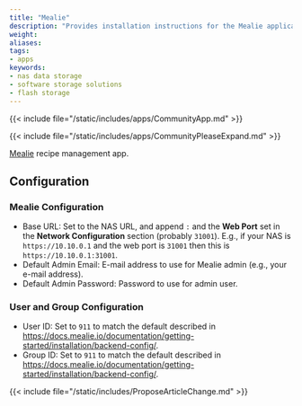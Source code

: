 ```yaml
---
title: "Mealie"
description: "Provides installation instructions for the Mealie application in TrueNAS."
weight: 
aliases:
tags:
- apps
keywords:
- nas data storage
- software storage solutions
- flash storage
---
```


{{< include file="/static/includes/apps/CommunityApp.md" >}}

<!-- Comment out the following line if your suggested changes to this Community app documentation provide a complete installation tutorial. Leave exposed if you are proposing a partial expansion of the content, but further work is needed. -->
{{< include file="/static/includes/apps/CommunityPleaseExpand.md" >}}

<!-- Uncomment the following line if you suspect this Community app documentation is out of date, inaccurate, or needs further improvement -->
<!--{{< include file="/static/includes/apps/CommunityPleaseImprove.md" >}}-->

[Mealie](https://docs.mealie.io) recipe management app.

## Configuration

### Mealie Configuration

- Base URL: Set to the NAS URL, and append `:` and the **Web Port** set in the **Network Configuration** section (probably `31001`). E.g., if your NAS is `https://10.10.0.1` and the web port is `31001` then this is `https://10.10.0.1:31001`.
- Default Admin Email: E-mail address to use for Mealie admin (e.g., your e-mail address).
- Default Admin Password: Password to use for admin user.

### User and Group Configuration

- User ID: Set to `911` to match the default described in https://docs.mealie.io/documentation/getting-started/installation/backend-config/.
- Group ID: Set to `911` to match the default described in https://docs.mealie.io/documentation/getting-started/installation/backend-config/.

{{< include file="/static/includes/ProposeArticleChange.md" >}}
